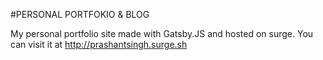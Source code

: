 #PERSONAL PORTFOKIO & BLOG

My personal portfolio site made with Gatsby.JS and hosted on surge. You can visit it at http://prashantsingh.surge.sh
